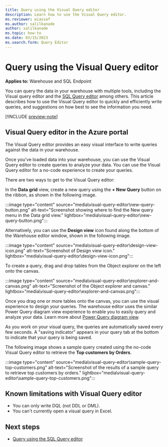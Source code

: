 ```yaml
---
title: Query using the Visual Query editor
description: Learn how to use the Visual Query editor.
ms.reviewer: wiassaf
ms.author: salilkanade
author: salilkanade
ms.topic: how-to
ms.date: 03/15/2023
ms.search.form: Query Editor
---
```


# Query using the Visual Query editor

**Applies to:** Warehouse and SQL Endpoint

You can query the data in your warehouse with multiple tools, including the Visual query editor and the [SQL Query editor](sql-query-editor.md) among others. This article describes how to use the Visual Query editor to quickly and efficiently write queries, and suggestions on how best to see the information you need.

[!INCLUDE [preview-note](../includes/preview-note.md)]

## Visual Query editor in the Azure portal

The Visual Query editor provides an easy visual interface to write queries against the data in your warehouse.

Once you've loaded data into your warehouse, you can use the Visual Query editor to create queries to analyze your data. You can use the Visual Query editor for a no-code experience to create your queries.

There are two ways to get to the Visual Query editor:

In the **Data grid** view, create a new query using the **+ New Query** button on the ribbon, as shown in the following image.

:::image type="content" source="media\visual-query-editor\new-query-button.png" alt-text="Screenshot showing where to find the New query menu in the Data grid view." lightbox="media\visual-query-editor\new-query-button.png":::

Alternatively, you can use the **Design view** icon found along the bottom of the Warehouse editor window, shown in the following image.

:::image type="content" source="media\visual-query-editor\design-view-icon.png" alt-text="Screenshot of Design view icon." lightbox="media\visual-query-editor\design-view-icon.png":::

To create a query, drag and drop tables from the Object explorer on the left onto the canvas.

:::image type="content" source="media\visual-query-editor\explorer-and-canvas.png" alt-text="Screenshot of the Object explorer and canvas." lightbox="media\visual-query-editor\explorer-and-canvas.png":::

Once you drag one or more tables onto the canvas, you can use the visual experience to design your queries. The warehouse editor uses the similar Power Query diagram view experience to enable you to easily query and analyze your data. Learn more about [Power Query diagram view](/power-query/diagram-view).

As you work on your visual query, the queries are automatically saved every few seconds. A "saving indicator" appears in your query tab at the bottom to indicate that your query is being saved.

The following image shows a sample query created using the no-code Visual Query editor to retrieve the **Top customers by Orders**.

:::image type="content" source="media\visual-query-editor\sample-query-top-customers.png" alt-text="Screenshot of the results of a sample query to retrieve top customers by orders." lightbox="media\visual-query-editor\sample-query-top-customers.png":::

## Known limitations with Visual Query editor

- You can only write DQL (not DDL or DML).
- You can't currently open a visual query in Excel.

## Next steps

- [Query using the SQL Query editor](sql-query-editor.md)
